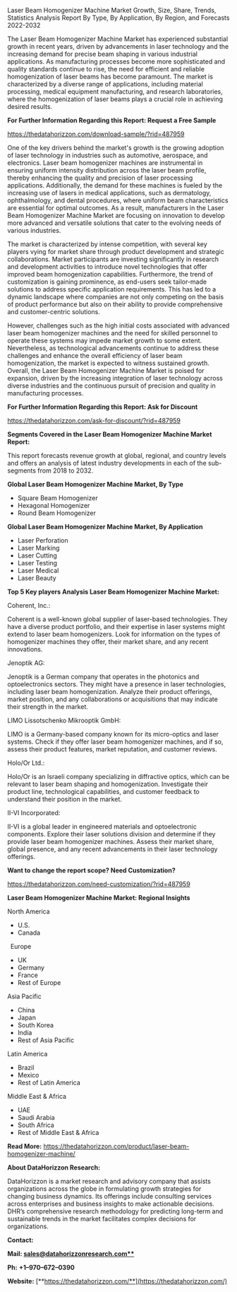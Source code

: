 ﻿Laser Beam Homogenizer Machine Market Growth, Size, Share, Trends, Statistics Analysis Report By Type, By Application, By Region, and Forecasts 2022-2032


The Laser Beam Homogenizer Machine Market has experienced substantial growth in recent years, driven by advancements in laser technology and the increasing demand for precise beam shaping in various industrial applications. As manufacturing processes become more sophisticated and quality standards continue to rise, the need for efficient and reliable homogenization of laser beams has become paramount. The market is characterized by a diverse range of applications, including material processing, medical equipment manufacturing, and research laboratories, where the homogenization of laser beams plays a crucial role in achieving desired results.

**For Further Information Regarding this Report: Request a Free Sample**	

<https://thedatahorizzon.com/download-sample/?rid=487959>

One of the key drivers behind the market's growth is the growing adoption of laser technology in industries such as automotive, aerospace, and electronics. Laser beam homogenizer machines are instrumental in ensuring uniform intensity distribution across the laser beam profile, thereby enhancing the quality and precision of laser processing applications. Additionally, the demand for these machines is fueled by the increasing use of lasers in medical applications, such as dermatology, ophthalmology, and dental procedures, where uniform beam characteristics are essential for optimal outcomes. As a result, manufacturers in the Laser Beam Homogenizer Machine Market are focusing on innovation to develop more advanced and versatile solutions that cater to the evolving needs of various industries.

The market is characterized by intense competition, with several key players vying for market share through product development and strategic collaborations. Market participants are investing significantly in research and development activities to introduce novel technologies that offer improved beam homogenization capabilities. Furthermore, the trend of customization is gaining prominence, as end-users seek tailor-made solutions to address specific application requirements. This has led to a dynamic landscape where companies are not only competing on the basis of product performance but also on their ability to provide comprehensive and customer-centric solutions.

However, challenges such as the high initial costs associated with advanced laser beam homogenizer machines and the need for skilled personnel to operate these systems may impede market growth to some extent. Nevertheless, as technological advancements continue to address these challenges and enhance the overall efficiency of laser beam homogenization, the market is expected to witness sustained growth. Overall, the Laser Beam Homogenizer Machine Market is poised for expansion, driven by the increasing integration of laser technology across diverse industries and the continuous pursuit of precision and quality in manufacturing processes.

**For Further Information Regarding this Report: Ask for Discount**	

<https://thedatahorizzon.com/ask-for-discount/?rid=487959>

**Segments Covered in the Laser Beam Homogenizer Machine Market Report:**

This report forecasts revenue growth at global, regional, and country levels and offers an analysis of latest industry developments in each of the sub-segments from 2018 to 2032.

**Global Laser Beam Homogenizer Machine Market, By Type**

- Square Beam Homogenizer
- Hexagonal Homogenizer
- Round Beam Homogenizer

**Global Laser Beam Homogenizer Machine Market, By Application**

- Laser Perforation
- Laser Marking
- Laser Cutting
- Laser Testing
- Laser Medical
- Laser Beauty

**Top 5 Key players Analysis Laser Beam Homogenizer Machine Market:**

Coherent, Inc.:

Coherent is a well-known global supplier of laser-based technologies. They have a diverse product portfolio, and their expertise in laser systems might extend to laser beam homogenizers. Look for information on the types of homogenizer machines they offer, their market share, and any recent innovations.

Jenoptik AG:

Jenoptik is a German company that operates in the photonics and optoelectronics sectors. They might have a presence in laser technologies, including laser beam homogenization. Analyze their product offerings, market position, and any collaborations or acquisitions that may indicate their strength in the market.

LIMO Lissotschenko Mikrooptik GmbH:

LIMO is a Germany-based company known for its micro-optics and laser systems. Check if they offer laser beam homogenizer machines, and if so, assess their product features, market reputation, and customer reviews.

Holo/Or Ltd.:

Holo/Or is an Israeli company specializing in diffractive optics, which can be relevant to laser beam shaping and homogenization. Investigate their product line, technological capabilities, and customer feedback to understand their position in the market.

II-VI Incorporated:

II-VI is a global leader in engineered materials and optoelectronic components. Explore their laser solutions division and determine if they provide laser beam homogenizer machines. Assess their market share, global presence, and any recent advancements in their laser technology offerings.

**Want to change the report scope? Need Customization?**

<https://thedatahorizzon.com/need-customization/?rid=487959>

**Laser Beam Homogenizer Machine Market: Regional Insights**

North America

- U.S.
- Canada

` `Europe

- UK
- Germany
- France
- Rest of Europe

Asia Pacific	

- China
- Japan
- South Korea
- India
- Rest of Asia Pacific

Latin America

- Brazil
- Mexico
- Rest of Latin America

Middle East & Africa

- UAE
- Saudi Arabia
- South Africa
- Rest of Middle East & Africa

**Read More:** <https://thedatahorizzon.com/product/laser-beam-homogenizer-machine/>

**About DataHorizzon Research:**

DataHorizzon is a market research and advisory company that assists organizations across the globe in formulating growth strategies for changing business dynamics. Its offerings include consulting services across enterprises and business insights to make actionable decisions. DHR’s comprehensive research methodology for predicting long-term and sustainable trends in the market facilitates complex decisions for organizations.

**Contact:**

**Mail: [sales@datahorizzonresearch.com**](mailto:sales@datahorizzonresearch.com)**

**Ph:** **+1–970–672–0390**

**Website:** [**https://thedatahorizzon.com/**](https://thedatahorizzon.com/)
